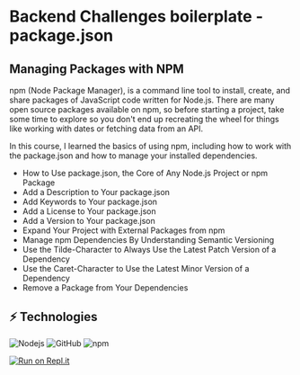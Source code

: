 # Backend Challenges boilerplate - package.json

## Managing Packages with NPM

npm (Node Package Manager), is a command line tool to install, create, and share packages of JavaScript code written for Node.js. 
There are many open source packages available on npm, so before starting a project, take some time to explore so you don't 
end up recreating the wheel for things like working with dates or fetching data from an API.

In this course, I learned the basics of using npm, including how to work with the package.json and how to manage your installed dependencies.

- How to Use package.json, the Core of Any Node.js Project or npm Package
- Add a Description to Your package.json
- Add Keywords to Your package.json
- Add a License to Your package.json
- Add a Version to Your package.json
- Expand Your Project with External Packages from npm
- Manage npm Dependencies By Understanding Semantic Versioning
- Use the Tilde-Character to Always Use the Latest Patch Version of a Dependency
- Use the Caret-Character to Use the Latest Minor Version of a Dependency
- Remove a Package from Your Dependencies

## ⚡ Technologies

![Nodejs](https://img.shields.io/badge/-Nodejs-339933?style=flat-square&logo=Node.js&logoColor=white)
![GitHub](https://img.shields.io/badge/-GitHub-181717?style=flat-square&logo=github)
![npm](https://img.shields.io/badge/-npm-181717?style=flat-square&logo=npm&color=black)

[![Run on Repl.it](https://repl.it/badge/github/freeCodeCamp/boilerplate-npm)](https://repl.it/github/freeCodeCamp/boilerplate-npm)